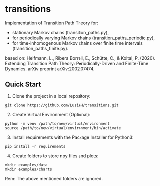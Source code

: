 # transitions

Implementation of Transition Path Theory for:
- stationary Markov chains (transition_paths.py),
- for periodically varying Markov chains (transition_paths_periodic.py),
- for time-inhomogenous Markov chains over finite time intervals (transition_paths_finite.py).

based on: 
Helfmann, L., Ribera Borrell, E., Schütte, C., & Koltai, P. (2020). Extending Transition Path Theory: Periodically-Driven and Finite-Time Dynamics. arXiv preprint arXiv:2002.07474.

## Quick Start
1. Clone the project in a local repository:
```
git clone https://github.com/LuzieH/transitions.git
```
2. Create Virtual Environment (Optional):
```
python -m venv /path/to/new/virtual/environment
source /path/to/new/virtual/environment/bin/activate
```
3. Install requirements with the Package Installer for Python3:
```
pip install -r requirements
```
4. Create folders to store npy files and plots: 
```
mkdir examples/data
mkdir examples/charts
```
Rem: The above mentioned folders are ignored. 
